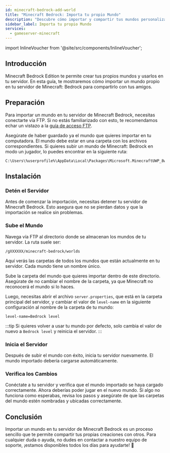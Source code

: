 ```yaml
---
id: minecraft-bedrock-add-world
title: "Minecraft Bedrock: Importa tu propio Mundo"
description: "Descubre cómo importar y compartir tus mundos personalizados de Minecraft Bedrock en tu servidor para una experiencia multijugador sin interrupciones → Aprende más ahora"
sidebar_label: Importa tu propio Mundo
services:
  - gameserver-minecraft
---
```


import InlineVoucher from '@site/src/components/InlineVoucher';

## Introducción
Minecraft Bedrock Edition te permite crear tus propios mundos y usarlos en tu servidor. En esta guía, te mostraremos cómo importar un mundo propio en tu servidor de Minecraft: Bedrock para compartirlo con tus amigos.

<InlineVoucher />

## Preparación

Para importar un mundo en tu servidor de Minecraft Bedrock, necesitas conectarte vía FTP. Si no estás familiarizado con esto, te recomendamos echar un vistazo a la [guía de acceso FTP](gameserver-ftpaccess.md).

Asegúrate de haber guardado ya el mundo que quieres importar en tu computadora. El mundo debe estar en una carpeta con los archivos correspondientes.
Si quieres subir un mundo de Minecraft: Bedrock en modo un jugador, lo puedes encontrar en la siguiente ruta:
```
C:\Users\%userprofile%\AppData\Local\Packages\Microsoft.MinecraftUWP_8wekyb3d8bbwe\LocalState\games\com.mojang\minecraftWorlds
```

## Instalación

### Detén el Servidor

Antes de comenzar la importación, necesitas detener tu servidor de Minecraft Bedrock. Esto asegura que no se pierdan datos y que la importación se realice sin problemas.

### Sube el Mundo

Navega vía FTP al directorio donde se almacenan los mundos de tu servidor. La ruta suele ser:

```
/gXXXXXX/minecraft-bedrock/worlds
```

Aquí verás las carpetas de todos los mundos que están actualmente en tu servidor. Cada mundo tiene un nombre único.

Sube la carpeta del mundo que quieres importar dentro de este directorio. Asegúrate de no cambiar el nombre de la carpeta, ya que Minecraft no reconocerá el mundo si lo haces.

Luego, necesitas abrir el archivo `server.properties`, que está en la carpeta principal del servidor, y cambiar el valor de `level-name` en la siguiente configuración al nombre de la carpeta de tu mundo:

```
level-name=Bedrock level
```
:::tip
Si quieres volver a usar tu mundo por defecto, solo cambia el valor de nuevo a `Bedrock level` y reinicia el servidor.
:::

### Inicia el Servidor

Después de subir el mundo con éxito, inicia tu servidor nuevamente. El mundo importado debería cargarse automáticamente.

### Verifica los Cambios

Conéctate a tu servidor y verifica que el mundo importado se haya cargado correctamente. Ahora deberías poder jugar en el nuevo mundo. Si algo no funciona como esperabas, revisa los pasos y asegúrate de que las carpetas del mundo estén nombradas y ubicadas correctamente.

## Conclusión

Importar un mundo en tu servidor de Minecraft Bedrock es un proceso sencillo que te permite compartir tus propias creaciones con otros. Para cualquier duda o ayuda, no dudes en contactar a nuestro equipo de soporte, ¡estamos disponibles todos los días para ayudarte! 🙂

<InlineVoucher />